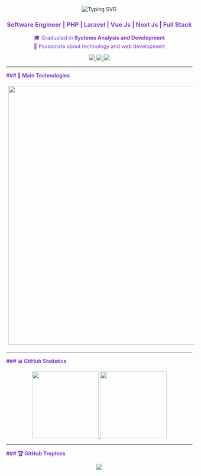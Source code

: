 <!-- Banner / Header -->
<div align="center" style="color:##FF4D5A">
  <img src="https://readme-typing-svg.demolab.com?font=Fira+Code&pause=1000&color=#FF4D5A&center=true&vCenter=true&width=435&lines=Gabriel+Boeira;Building+the+future;Turning+ideas+into+digital+reality" alt="Typing SVG" />
</div>

<h3 align="center" style="color:#7F3ACE">Software Engineer | PHP | Laravel | Vue Js | Next Js | Full Stack</h3>

<p align="center" style="color:#7F3ACE">
🎓 Graduated in <strong style="color:#7F3ACE">Systems Analysis and Development</strong><br>
🚀 Passionate about technology and web development
</p>

<p align="center" style="color:#7F3ACE">
  <a href="https://www.linkedin.com/in/gabrielmboeira/">
    <img src="https://img.shields.io/badge/LinkedIn-0A66C2?style=for-the-badge&logo=linkedin&logoColor=white"/>
  </a>
  <a href="mailto:gabrielmboeira@gmail.com">
    <img src="https://img.shields.io/badge/Gmail-EA4335?style=for-the-badge&logo=gmail&logoColor=white"/>
  </a>
  <a href="https://gabrielboeira.com">
    <img src="https://img.shields.io/badge/Portfolio-000000?style=for-the-badge&logo=react&logoColor=white"/>
  </a>
</p>

---

<span style="color:#7F3ACE"><strong>### 🧠 Main Technologies</strong></span>

<p align="left" style="color:#7F3ACE">
  <img src="https://skillicons.dev/icons?i=laravel,php,vue,react,next,ts,js,html,css,tailwind,nodejs,postgres,mysql,git,docker" width="1200" height="700" style="margin: 6px;" />
</p>

---

<span style="color:#7F3ACE"><strong>### 📊 GitHub Statistics</strong></span>

<div align="center" style="color:#7F3ACE">
  <a href="https://github.com/GabrielMBoeira">
    <img height="180em" src="https://github-readme-stats.vercel.app/api?username=GabrielMBoeira&show_icons=true&theme=dracula&count_private=true&include_all_commits=true&custom_title=Gabriel%27s%20GitHub%20Stats" />
    <img height="180em" src="https://github-readme-stats.vercel.app/api/top-langs/?username=GabrielMBoeira&layout=compact&theme=dracula&hide=html,css&langs_count=8" />
  </a>
</div>

---

<span style="color:#7F3ACE"><strong>### 🏆 GitHub Trophies</strong></span>

<div align="center" style="color:#7F3ACE">
  <img src="https://github-profile-trophy.vercel.app/?username=GabrielMBoeira&theme=discord&no-frame=true&row=1&column=7" />
</div>

